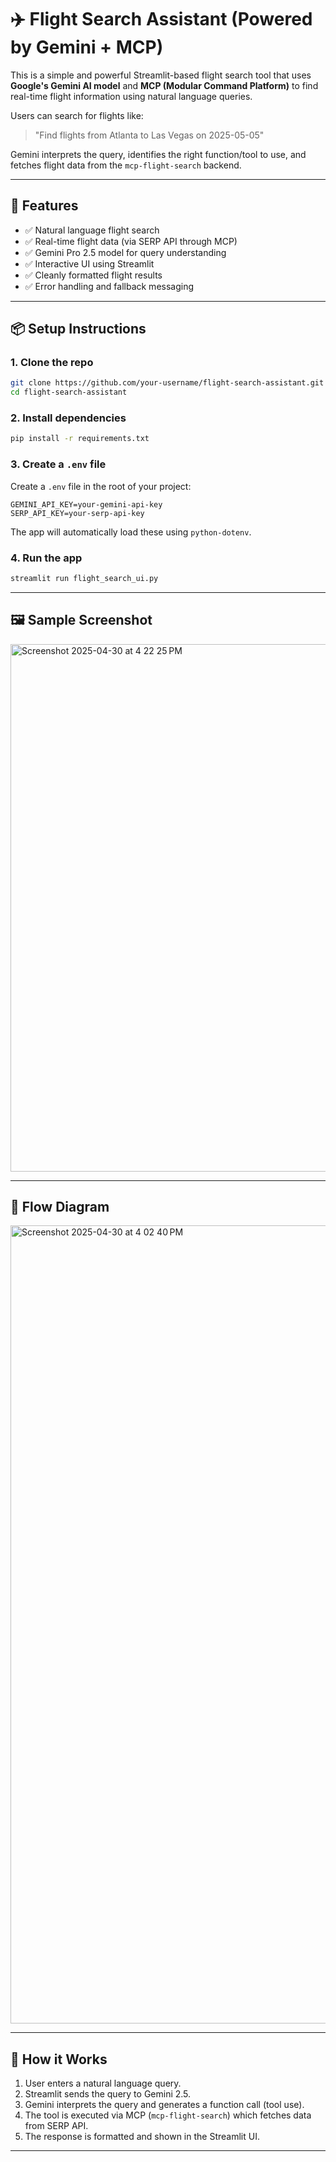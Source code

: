 # ✈️ Flight Search Assistant (Powered by Gemini + MCP)

This is a simple and powerful Streamlit-based flight search tool that uses **Google's Gemini AI model** and **MCP (Modular Command Platform)** to find real-time flight information using natural language queries.

Users can search for flights like:

> "Find flights from Atlanta to Las Vegas on 2025-05-05"

Gemini interprets the query, identifies the right function/tool to use, and fetches flight data from the `mcp-flight-search` backend.

---

## 🔧 Features

- ✅ Natural language flight search
- ✅ Real-time flight data (via SERP API through MCP)
- ✅ Gemini Pro 2.5 model for query understanding
- ✅ Interactive UI using Streamlit
- ✅ Cleanly formatted flight results
- ✅ Error handling and fallback messaging

---

## 📦 Setup Instructions

### 1. Clone the repo

```bash
git clone https://github.com/your-username/flight-search-assistant.git
cd flight-search-assistant
```

### 2. Install dependencies

```bash
pip install -r requirements.txt
```

### 3. Create a `.env` file

Create a `.env` file in the root of your project:

```env
GEMINI_API_KEY=your-gemini-api-key
SERP_API_KEY=your-serp-api-key
```

The app will automatically load these using `python-dotenv`.

### 4. Run the app

```bash
streamlit run flight_search_ui.py
```

---

## 🖼 Sample Screenshot

<img width="844" alt="Screenshot 2025-04-30 at 4 22 25 PM" src="https://github.com/user-attachments/assets/3e6cc192-e7e1-4d02-9806-5bf0a55f3c8c" />

---

## 🔁 Flow Diagram

<img width="1277" alt="Screenshot 2025-04-30 at 4 02 40 PM" src="https://github.com/user-attachments/assets/3b2f192e-cee9-4e01-84c9-8fe49e2964e3" />

---

## 🧠 How it Works

1. User enters a natural language query.
2. Streamlit sends the query to Gemini 2.5.
3. Gemini interprets the query and generates a function call (tool use).
4. The tool is executed via MCP (`mcp-flight-search`) which fetches data from SERP API.
5. The response is formatted and shown in the Streamlit UI.

---
